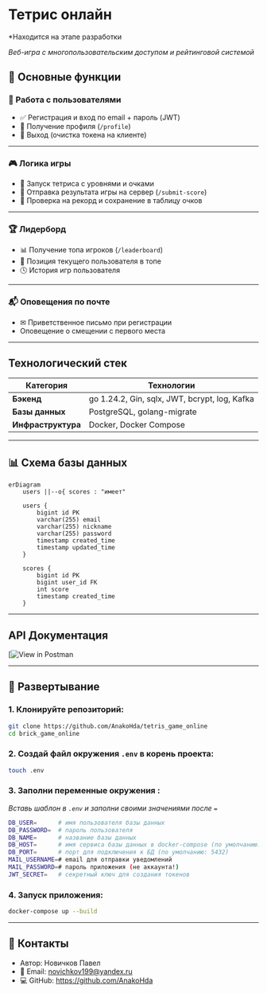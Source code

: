 # Тетрис онлайн
*Находится на этапе разработки

*Веб-игра с многопользовательским доступом и рейтинговой системой*


## 🌟 Основные функции

### 👤 Работа с пользователями

- ✅ Регистрация и вход по email + пароль (JWT)
- 🧾 Получение профиля (`/profile`)
- 🚪 Выход (очистка токена на клиенте)

---

### 🎮 Логика игры

- 🎲 Запуск тетриса с уровнями и очками
- 💾 Отправка результата игры на сервер (`/submit-score`)
- 🏅 Проверка на рекорд и сохранение в таблицу очков

---

### 🏆 Лидерборд

- 📊 Получение топа игроков (`/leaderboard`)
- 👤 Позиция текущего пользователя в топе
- 🕓 История игр пользователя

---

### 📬 Оповещения по почте

- ✉ Приветственное письмо при регистрации
- Оповещение о смещении с первого места

---

## Технологический стек
| Категория       | Технологии                                    |
|----------------|-----------------------------------------------|
| **Бэкенд**     | go 1.24.2, Gin, sqlx, JWT, bcrypt, log, Kafka |
| **Базы данных**| PostgreSQL, golang-migrate                    |
| **Инфраструктура** | Docker, Docker Compose                        |

---

## 📊 Схема базы данных

```mermaid
erDiagram
    users ||--o{ scores : "имеет"
    
    users {
        bigint id PK
        varchar(255) email
        varchar(255) nickname
        varchar(255) password
        timestamp created_time
        timestamp updated_time
    }

    scores {
        bigint id PK
        bigint user_id FK
        int score
        timestamp created_time
    }
```

---

## API Документация
[![View in Postman](https://documenter.getpostman.com/view/15465327/2sB2x6nYXJ)

---
## 🐳 Развертывание
### 1. Клонируйте репозиторий:
```bash
git clone https://github.com/AnakoHda/tetris_game_online
cd brick_game_online
```
### 2. Создай файл окружения `.env` в корень проекта:
```bash
touch .env
```
### 3. Заполни переменные окружения :
*Вставь шаблон в `.env` и заполни своими значениями после `=`*
```bash
DB_USER=      # имя пользователя базы данных
DB_PASSWORD=  # пароль пользователя
DB_NAME=      # название базы данных
DB_HOST=      # имя сервиса базы данных в docker-compose (по умолчанию: postgres)
DB_PORT=      # порт для подключения к БД (по умолчанию: 5432)
MAIL_USERNAME=# email для отправки уведомлений
MAIL_PASSWORD=# пароль приложения (не аккаунта!)
JWT_SECRET=   # секретный ключ для создания токенов
```
### 4. Запуск приложения:
```bash
docker-compose up --build
```
---
## 📧 Контакты
- Автор: Новичков Павел
- 📧 Email: novichkov199@yandex.ru
- 💻 GitHub: https://github.com/AnakoHda